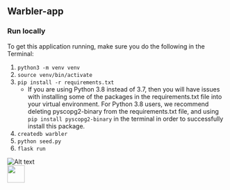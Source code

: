 ## Warbler-app
### Run locally
To get this application running, make sure you do the following in the Terminal:

1. `python3 -m venv venv`
2. `source venv/bin/activate`
3. `pip install -r requirements.txt`
      -   If you are using Python 3.8 instead of 3.7, then you will have issues with installing some of the packages in the requirements.txt file into your virtual environment.
For Python 3.8 users, we recommend deleting pyscopg2-binary from the requirements.txt file, and using `pip install pyscopg2-binary` in the terminal in order to successfully install this package.
4. `createdb warbler`
5. `python seed.py`
6. `flask run`

![Alt text](https://github.com/maryamsoltani/warbler/blob/main/warbler.gif)
<br>
<img src="https://github.com/maryamsoltani/warbler/blob/main/warbler.gif" width= "40" height = "40" />
